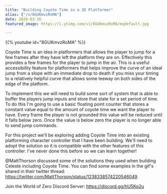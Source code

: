 ```yaml
---
title: "Building Coyote Time in a 2D Platformer"
alias: ["/v/8GUKmvzRoMA"]
date: 2020-03-16
featured_image: https://i.ytimg.com/vi/8GUKmvzRoMA/mqdefault.jpg

---
```


{{% youtube id="8GUKmvzRoMA" %}}

Coyote Time is an idea in platformers that allows the player to jump for a few frames after they have left the platform they are on. Effectively this provides a few frames for the player to jump in the air. This is a useful accessibility feature for platformers that helps improve the curve of an ideal jump from a slope with an immediate drop to death if you miss your timing to a relatively helpful curve that allows some leeway on both sides of the edge of the platform.

To implement this we will need to build some sort of system that is able to buffer the players jump inputs and store that state for a set period of time. To do this I'm going to use a basic floating point counter that stores a constant value equal to the amount of coyote time we want the player to have. Every frame the player is not grounded this value will be reduced until it falls below zero. Once the value is below zero the player is no longer able to send jump commands.

For this project we'll be exploring adding Coyote Time into an existing platforming character controller that I have been building. We'll need to adopt the solution so it is compatible with the other features of this controller. I've never done this before so we can learn together! 

@MattThorson discussed some of the solutions they used when building Celeste including Coyote Time. You can find some examples in the gif's shared in their twitter thread: https://twitter.com/MattThorson/status/1238338574220546049

Join the World of Zero Discord Server: https://discord.gg/hU5Kq2u